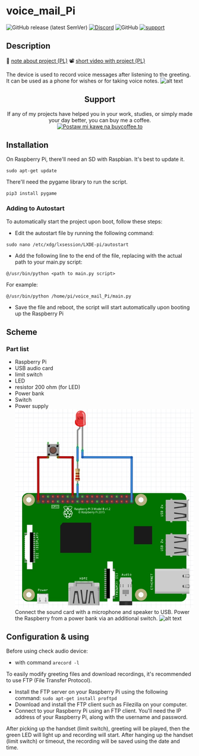 # voice_mail_Pi

![GitHub release (latest SemVer)](https://img.shields.io/github/v/release/InzynierDomu/voice_mail_Pi?style=flat-square)
<a href="https://discord.gg/KmW6mHdg">![Discord](https://img.shields.io/discord/815929748882587688?logo=discord&logoColor=green&style=flat-square)</a>
![GitHub](https://img.shields.io/github/license/InzynierDomu/voice_mail_Pi?style=flat-square)
<a href="https://tipo.live/p/inzynierdomu">![support](https://img.shields.io/badge/support-tipo.live-yellow?style=flat-square)</a>

## Description
📖 <a href="https://www.inzynierdomu.pl/gadzet-weselny-z-raspberry-pi/">note about project (PL)</a>
📽️ <a href="https://youtu.be/qu0FXGwLReU">short video with project (PL)</a>

The device is used to record voice messages after listening to the greeting. It can be used as a phone for wishes or for taking voice notes.
![[alt text](https://www.inzynierdomu.pl/wp-content/uploads/2019/12/IMG_6791-scaled.jpg)](https://www.inzynierdomu.pl/wp-content/uploads/2019/12/IMG_6791-scaled.jpg)

<div align="center">
<h2>Support</h2>

<p>If any of my projects have helped you in your work, studies, or simply made your day better, you can buy me a coffee. <a href="https://buycoffee.to/inzynier-domu" target="_blank"><img src="https://buycoffee.to/img/share-button-primary.png" style="width: 195px; height: 51px" alt="Postaw mi kawę na buycoffee.to"></a></p>
</div>

## Installation
On Raspberry Pi, there'll need an SD with Raspbian. 
It's best to update it.
```
sudo apt-get update
```
There'll need the pygame library to run the script.
```
pip3 install pygame
```
### Adding to Autostart
To automatically start the project upon boot, follow these steps:
- Edit the autostart file by running the following command:
```
sudo nano /etc/xdg/lxsession/LXDE-pi/autostart
```
- Add the following line to the end of the file, replacing <path to main.py script> with the actual path to your main.py script:
```
@/usr/bin/python <path to main.py script>
```
For example:
```
@/usr/bin/python /home/pi/voice_mail_Pi/main.py
```
- Save the file and reboot, the script will start automatically upon booting up the Raspberry Pi

## Scheme
### Part list
- Raspberry Pi
- USB audio card
- limit switch
- LED
- resistor 200 ohm (for LED)
- Power bank
- Switch
- Power supply
![alt text](https://github.com/InzynierDomu/voice_mail_Pi/blob/main/pi_voice_mail_schem.jpg)
Connect the sound card with a microphone and speaker to USB. Power the Raspberry from a power bank via an additional switch.
![[alt text](https://github.com/InzynierDomu/voice_mail_Pi/blob/main/pi_voice_mail_schem.jpg)](https://www.inzynierdomu.pl/wp-content/uploads/2019/12/IMG_6783-scaled.jpg)

## Configuration & using
Before using check audio device:
- with command 
  ```arecord -l```

To easily modify greeting files and download recordings, it's recommended to use FTP (File Transfer Protocol).
- Install the FTP server on your Raspberry Pi using the following command:
```sudo apt-get install proftpd```
- Download and install the FTP client such as Filezilla on your computer.
- Connect to your Raspberry Pi using an FTP client. You'll need the IP address of your Raspberry Pi, along with the username and password.

After picking up the handset (limit switch), greeting will be played, then the green LED will light up and recording will start. 
After hanging up the handset (limit switch) or timeout, the recording will be saved using the date and time.
